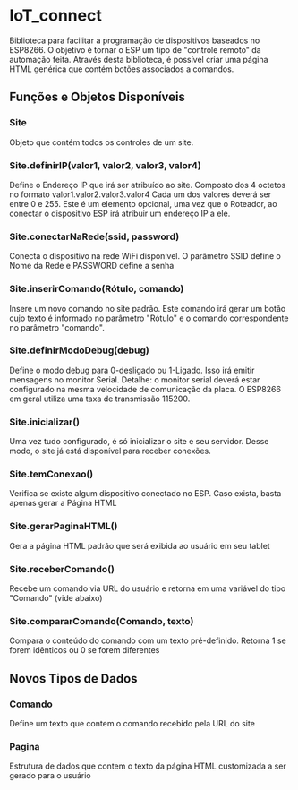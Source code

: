 # IoT_connect

Biblioteca para facilitar a programação de dispositivos baseados no ESP8266. O objetivo é tornar o ESP um tipo de "controle remoto" da automação feita. Através desta biblioteca, é possível criar uma página HTML genérica que contém botões associados a comandos.

## Funções e Objetos Disponíveis

### Site
Objeto que contém todos os controles de um site.

### Site.definirIP(valor1, valor2, valor3, valor4)
Define o Endereço IP que irá ser atribuído ao site. Composto dos 4 octetos no formato valor1.valor2.valor3.valor4 
Cada um dos valores deverá ser entre 0 e 255. Este é um elemento opcional, uma vez que o Roteador, ao conectar o dispositivo ESP irá atribuir um endereço IP a ele.

### Site.conectarNaRede(ssid, password)
Conecta o dispositivo na rede WiFi disponível. O parâmetro SSID define o Nome da Rede e PASSWORD define a senha

### Site.inserirComando(Rótulo, comando)
Insere um novo comando no site padrão. Este comando irá gerar um botão cujo texto é informado no parâmetro "Rótulo" e o comando correspondente no parâmetro "comando".

### Site.definirModoDebug(debug)
Define o modo debug para 0-desligado ou 1-Ligado. Isso irá emitir mensagens no monitor Serial. Detalhe: o monitor serial deverá estar configurado na mesma velocidade de comunicação da placa. O ESP8266 em geral utiliza uma taxa de transmissão 115200.

### Site.inicializar()
Uma vez tudo configurado, é só inicializar o site e seu servidor. Desse modo, o site já está disponível para receber conexões.

### Site.temConexao()
Verifica se existe algum dispositivo conectado no ESP. Caso exista, basta apenas gerar a Página HTML 

### Site.gerarPaginaHTML()
Gera a página HTML padrão que será exibida ao usuário em seu tablet

### Site.receberComando()
Recebe um comando via URL do usuário e retorna em uma variável do tipo "Comando" (vide abaixo)

### Site.compararComando(Comando, texto)
Compara o conteúdo do comando com um texto pré-definido. Retorna 1 se forem idênticos ou 0 se forem diferentes

## Novos Tipos de Dados

### Comando 
Define um texto que contem o comando recebido pela URL do site

### Pagina
Estrutura de dados que contem o texto da página HTML customizada a ser gerado para o usuário
